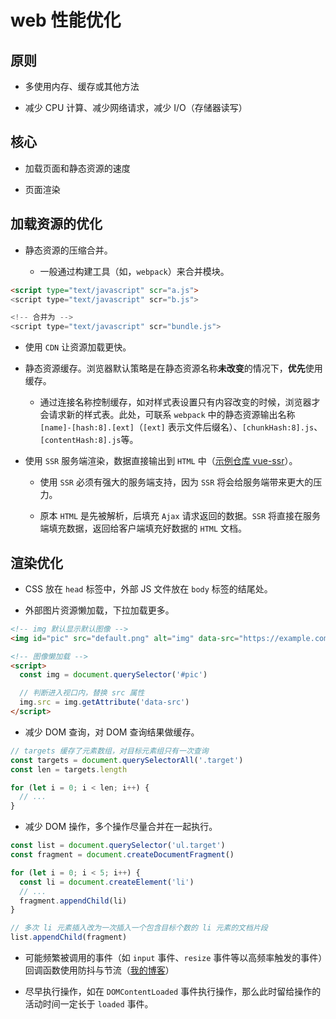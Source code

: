 # web 性能优化

## 原则

- 多使用内存、缓存或其他方法

- 减少 CPU 计算、减少网络请求，减少 I/O（存储器读写）

## 核心

- 加载页面和静态资源的速度

- 页面渲染

## 加载资源的优化

- 静态资源的压缩合并。

  - 一般通过构建工具（如，`webpack`）来合并模块。

```html
<script type="text/javascript" scr="a.js">
<script type="text/javascript" scr="b.js">

<!-- 合并为 -->
<script type="text/javascript" scr="bundle.js">
```

- 使用 `CDN` 让资源加载更快。

- 静态资源缓存。浏览器默认策略是在静态资源名称**未改变**的情况下，**优先**使用缓存。

  - 通过连接名称控制缓存，如对样式表设置只有内容改变的时候，浏览器才会请求新的样式表。此处，可联系 `webpack` 中的静态资源输出名称 `[name]-[hash:8].[ext]`（`[ext]` 表示文件后缀名）、`[chunkHash:8].js`、`[contentHash:8].js`等。

- 使用 `SSR` 服务端渲染，数据直接输出到 `HTML` 中（[示例仓库 vue-ssr][vue-ssr]）。

  - 使用 `SSR` 必须有强大的服务端支持，因为 `SSR` 将会给服务端带来更大的压力。

  - 原本 `HTML` 是先被解析，后填充 `Ajax` 请求返回的数据。`SSR` 将直接在服务端填充数据，返回给客户端填充好数据的 `HTML` 文档。

## 渲染优化

- CSS 放在 `head` 标签中，外部 JS 文件放在 `body` 标签的结尾处。

- 外部图片资源懒加载，下拉加载更多。

```html
<!-- img 默认显示默认图像 -->
<img id="pic" src="default.png" alt="img" data-src="https://example.com/a.png">

<!-- 图像懒加载 -->
<script>
  const img = document.querySelector('#pic')

  // 判断进入视口内，替换 src 属性
  img.src = img.getAttribute('data-src')
</script>
```

- 减少 DOM 查询，对 DOM 查询结果做缓存。

```js
// targets 缓存了元素数组，对目标元素组只有一次查询
const targets = document.querySelectorAll('.target')
const len = targets.length

for (let i = 0; i < len; i++) {
  // ...
}
```

- 减少 DOM 操作，多个操作尽量合并在一起执行。

```js
const list = document.querySelector('ul.target')
const fragment = document.createDocumentFragment()

for (let i = 0; i < 5; i++) {
  const li = document.createElement('li')
  // ...
  fragment.appendChild(li)
}

// 多次 li 元素插入改为一次插入一个包含目标个数的 li 元素的文档片段
list.appendChild(fragment)
```

- 可能频繁被调用的事件（如 `input` 事件、`resize` 事件等以高频率触发的事件）回调函数使用防抖与节流（[我的博客][debounce and throttle]）

- 尽早执行操作，如在 `DOMContentLoaded` 事件执行操作，那么此时留给操作的活动时间一定长于 `loaded` 事件。

[vue-ssr]:https://github.com/lbwa/vue-ssr

[debounce and throttle]:https://github.com/lbwa/lbwa.github.io/issues/10